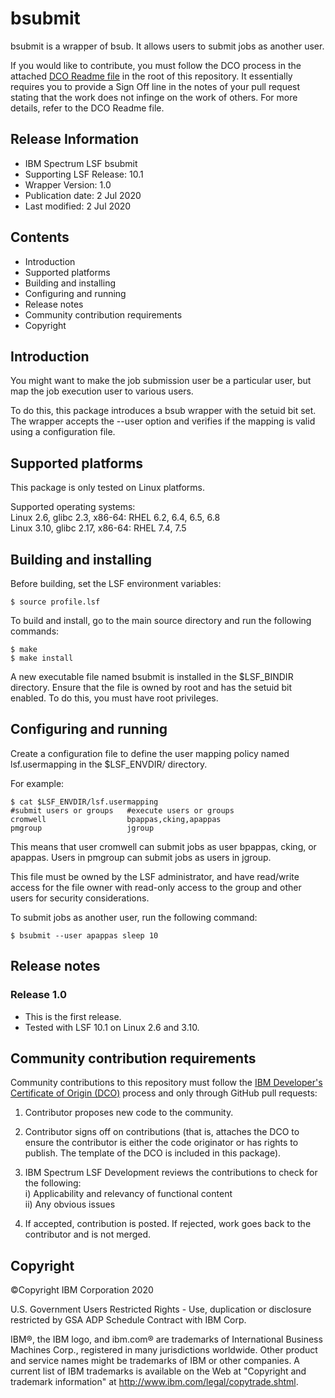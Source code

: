 # bsubmit

bsubmit is a wrapper of bsub. It allows users to submit jobs as another user.

If you would like to contribute, you must follow the DCO process in the attached [DCO Readme file](https://github.com/IBMSpectrumComputing/lsf-utils/blob/master/IBMDCO.md) in the root of this repository.  It essentially requires you to provide a Sign Off line in the notes of your pull request stating that the work does not infinge on the work of others.  For more details, refer to the DCO Readme file.

## Release Information

* IBM Spectrum LSF bsubmit
* Supporting LSF Release: 10.1
* Wrapper Version: 1.0
* Publication date: 2 Jul 2020
* Last modified: 2 Jul 2020

## Contents

* Introduction
* Supported platforms
* Building and installing
* Configuring and running
* Release notes
* Community contribution requirements
* Copyright
 
## Introduction

You might want to make the job submission user be a particular user, but map the job execution user to various users. 

To do this, this package introduces a bsub wrapper with the setuid bit set. The wrapper accepts the --user option and verifies if the mapping is valid using a configuration file. 

## Supported platforms

This package is only tested on Linux platforms.

Supported operating systems:  
Linux 2.6, glibc 2.3, x86-64: RHEL 6.2, 6.4, 6.5, 6.8  
Linux 3.10, glibc 2.17, x86-64: RHEL 7.4, 7.5

## Building and installing

Before building, set the LSF environment variables:

    $ source profile.lsf

To build and install, go to the main source directory and run the following commands:

    $ make
    $ make install

A new executable file named bsubmit is installed in the $LSF_BINDIR directory. Ensure that the file is owned by root and has the setuid bit enabled. To do this, you must have root privileges.

## Configuring and running

Create a configuration file to define the user mapping policy named lsf.usermapping in the $LSF_ENVDIR/ directory.

For example:

    $ cat $LSF_ENVDIR/lsf.usermapping
    #submit users or groups   #execute users or groups
    cromwell                  bpappas,cking,apappas
    pmgroup                   jgroup

This means that user cromwell can submit jobs as user bpappas, cking, or apappas. Users in pmgroup can submit jobs as users in jgroup.

This file must be owned by the LSF administrator, and have read/write access for the file owner with read-only access to the group and other users for security considerations.

To submit jobs as another user, run the following command:

    $ bsubmit --user apappas sleep 10

## Release notes

### Release 1.0

- This is the first release.
- Tested with LSF 10.1 on Linux 2.6 and 3.10.

## Community contribution requirements

Community contributions to this repository must follow the [IBM Developer's Certificate of Origin (DCO)](https://github.com/IBMSpectrumComputing/lsf-utils/blob/master/IBMDCO.md) process and only through GitHub pull requests:

1. Contributor proposes new code to the community.

2. Contributor signs off on contributions (that is, attaches the DCO to ensure the contributor is either the code originator or has rights to publish. The template of the DCO is included in this package).
 
3. IBM Spectrum LSF Development reviews the contributions to check for the following:  
  i) Applicability and relevancy of functional content  
  ii) Any obvious issues

4. If accepted, contribution is posted. If rejected, work goes back to the contributor and is not merged.

## Copyright

&copy;Copyright IBM Corporation 2020

U.S. Government Users Restricted Rights - Use, duplication or disclosure restricted by GSA ADP Schedule Contract with IBM Corp.

IBM&reg;, the IBM logo, and ibm.com&reg; are trademarks of International Business Machines Corp., registered in many jurisdictions worldwide. Other product and service names might be trademarks of IBM or other companies. A current list of IBM trademarks is available on the Web at "Copyright and trademark information" at <http://www.ibm.com/legal/copytrade.shtml>.
